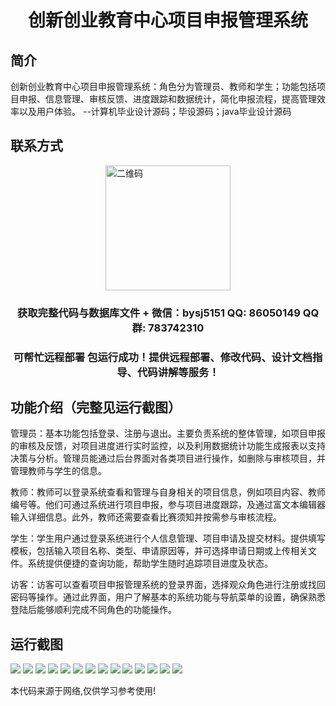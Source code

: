 <p><h1 align="center">创新创业教育中心项目申报管理系统</h1></p>

## 简介
创新创业教育中心项目申报管理系统：角色分为管理员、教师和学生；功能包括项目申报、信息管理、审核反馈、进度跟踪和数据统计，简化申报流程，提高管理效率以及用户体验。    --计算机毕业设计源码；毕设源码；java毕业设计源码


## 联系方式
<img src="https://bs-1329754181.cos.ap-shanghai.myqcloud.com/wx.jpg" alt="二维码" style="display: block; margin: 0 auto;" width="200px">
<p><h3 align="center">获取完整代码与数据库文件 + 微信：bysj5151 QQ: 86050149 QQ群: 783742310</h3></p>
<p><h3 align="center">可帮忙远程部署 包运行成功！提供远程部署、修改代码、设计文档指导、代码讲解等服务！</h3></p>

## 功能介绍（完整见运行截图）
管理员：基本功能包括登录、注册与退出。主要负责系统的整体管理，如项目申报的审核及反馈，对项目进度进行实时监控，以及利用数据统计功能生成报表以支持决策与分析。管理员能通过后台界面对各类项目进行操作，如删除与审核项目，并管理教师与学生的信息。

教师：教师可以登录系统查看和管理与自身相关的项目信息，例如项目内容、教师编号等。他们可通过系统进行项目申报，参与项目进度跟踪，及通过富文本编辑器输入详细信息。此外，教师还需要查看比赛须知并按需参与审核流程。

学生：学生用户通过登录系统进行个人信息管理、项目申请及提交材料。提供填写模板，包括输入项目名称、类型、申请原因等，并可选择申请日期或上传相关文件。系统提供便捷的查询功能，帮助学生随时追踪项目进度及状态。

访客：访客可以查看项目申报管理系统的登录界面，选择观众角色进行注册或找回密码等操作。通过此界面，用户了解基本的系统功能与导航菜单的设置，确保熟悉登陆后能够顺利完成不同角色的功能操作。


## 运行截图
![](https://bs-1329754181.cos.ap-shanghai.myqcloud.com/spring/InnovationAndEntrepreneurshipEducationCenterProjectApplicationManagementSystem/img/001.jpg)
![](https://bs-1329754181.cos.ap-shanghai.myqcloud.com/spring/InnovationAndEntrepreneurshipEducationCenterProjectApplicationManagementSystem/img/002.jpg)
![](https://bs-1329754181.cos.ap-shanghai.myqcloud.com/spring/InnovationAndEntrepreneurshipEducationCenterProjectApplicationManagementSystem/img/003.jpg)
![](https://bs-1329754181.cos.ap-shanghai.myqcloud.com/spring/InnovationAndEntrepreneurshipEducationCenterProjectApplicationManagementSystem/img/004.jpg)
![](https://bs-1329754181.cos.ap-shanghai.myqcloud.com/spring/InnovationAndEntrepreneurshipEducationCenterProjectApplicationManagementSystem/img/005.jpg)
![](https://bs-1329754181.cos.ap-shanghai.myqcloud.com/spring/InnovationAndEntrepreneurshipEducationCenterProjectApplicationManagementSystem/img/006.jpg)
![](https://bs-1329754181.cos.ap-shanghai.myqcloud.com/spring/InnovationAndEntrepreneurshipEducationCenterProjectApplicationManagementSystem/img/007.jpg)
![](https://bs-1329754181.cos.ap-shanghai.myqcloud.com/spring/InnovationAndEntrepreneurshipEducationCenterProjectApplicationManagementSystem/img/008.jpg)
![](https://bs-1329754181.cos.ap-shanghai.myqcloud.com/spring/InnovationAndEntrepreneurshipEducationCenterProjectApplicationManagementSystem/img/009.jpg)
![](https://bs-1329754181.cos.ap-shanghai.myqcloud.com/spring/InnovationAndEntrepreneurshipEducationCenterProjectApplicationManagementSystem/img/010.jpg)
![](https://bs-1329754181.cos.ap-shanghai.myqcloud.com/spring/InnovationAndEntrepreneurshipEducationCenterProjectApplicationManagementSystem/img/011.jpg)
![](https://bs-1329754181.cos.ap-shanghai.myqcloud.com/spring/InnovationAndEntrepreneurshipEducationCenterProjectApplicationManagementSystem/img/012.jpg)
![](https://bs-1329754181.cos.ap-shanghai.myqcloud.com/spring/InnovationAndEntrepreneurshipEducationCenterProjectApplicationManagementSystem/img/013.jpg)
![](https://bs-1329754181.cos.ap-shanghai.myqcloud.com/spring/InnovationAndEntrepreneurshipEducationCenterProjectApplicationManagementSystem/img/014.jpg)

<p>本代码来源于网络,仅供学习参考使用!</p>
